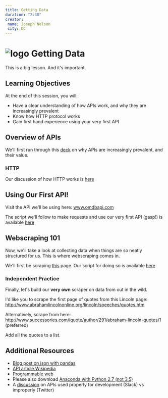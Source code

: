 ```yaml
---
title: Getting Data
duration: "2:30"
creator:
 name: Joseph Nelson
 city: DC
---
```


# ![logo](https://ga-dash.s3.amazonaws.com/production/assets/logo-9f88ae6c9c3871690e33280fcf557f33.png) Getting Data

This is a big lesson. And it's important.

## Learning Objectives

At the end of this session, you will:
- Have a clear understanding of how APIs work, and why they are increasingly prevalent
- Know how HTTP protocol works
- Gain first hand experience using your very first API

## Overview of APIs

We'll first run through this [deck](./intro-to-apis.pdf) on why APIs are increasingly prevalent, and their value.

### HTTP

Our discussion of how HTTP works is [here](https://github.com/josephofiowa/GA-DSI/blob/master/intro-to-apis-python/HTTP-protocol.md)

## Using Our First API!

Visit the API we'll be using here: www.omdbapi.com

The script we'll follow to make requests and use our very first API (gasp!) is available [here](.code/api-usage-example.py)

## Webscraping 101

Now, we'll take a look at collecting data when things are so neatly structured for us. This is where webscraping comes in.

We'll first be scraping [this](.code/example.html) page. Our script for doing so is available [here](.code/webscraping.py)

### Independent Practice

Finally, let's build our **very own** scraper on data from out in the wild.

I'd like you to scrape the first page of quotes from this Lincoln page: http://www.abrahamlincolnonline.org/lincoln/speeches/quotes.htm

Alternatively, scrape from here: http://www.successories.com/iquote/author/291/abraham-lincoln-quotes/1 (preferred)

Add all the quotes to a list.


## Additional Resources

- [Blog post on json with pandas](https://www.dataquest.io/blog/using-json-data-in-pandas/)
- [API article Wikipedia](https://en.wikipedia.org/wiki/Application_programming_interface)
- [Programmable web](http://www.programmableweb.com/)
- Please also download [Anaconda with Python 2.7 (not 3.5)](https://www.continuum.io/)
- A [discussion](https://medium.com/ggv-capital/a-tale-of-2-api-platforms-39f8dfd77436#.92bwnnahv) on APIs used properly for development (Slack) vs improperly (Twitter)